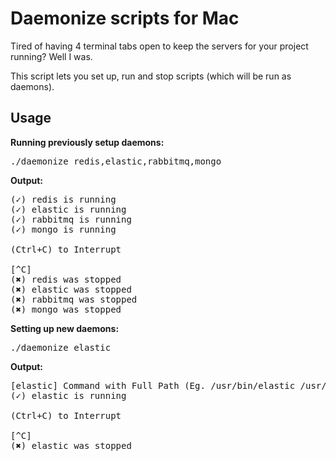 Daemonize scripts for Mac
===========================

Tired of having 4 terminal tabs open to keep the servers
for your project running? Well I was.

This script lets you set up, run and stop scripts (which will be run as daemons).

Usage
------

**Running previously setup daemons:**

<pre>
./daemonize redis,elastic,rabbitmq,mongo
</pre>

**Output:**

<pre>
(✓) redis is running
(✓) elastic is running
(✓) rabbitmq is running
(✓) mongo is running

(Ctrl+C) to Interrupt

[^C]
(✖) redis was stopped
(✖) elastic was stopped
(✖) rabbitmq was stopped
(✖) mongo was stopped
</pre>


**Setting up new daemons:**

<pre>
./daemonize elastic
</pre>

**Output:**

<pre>
[elastic] Command with Full Path (Eg. /usr/bin/elastic /usr/share/elastic.conf): /opt/elasticsearch/bin/elasticsearch
(✓) elastic is running

(Ctrl+C) to Interrupt

[^C]
(✖) elastic was stopped
</pre>